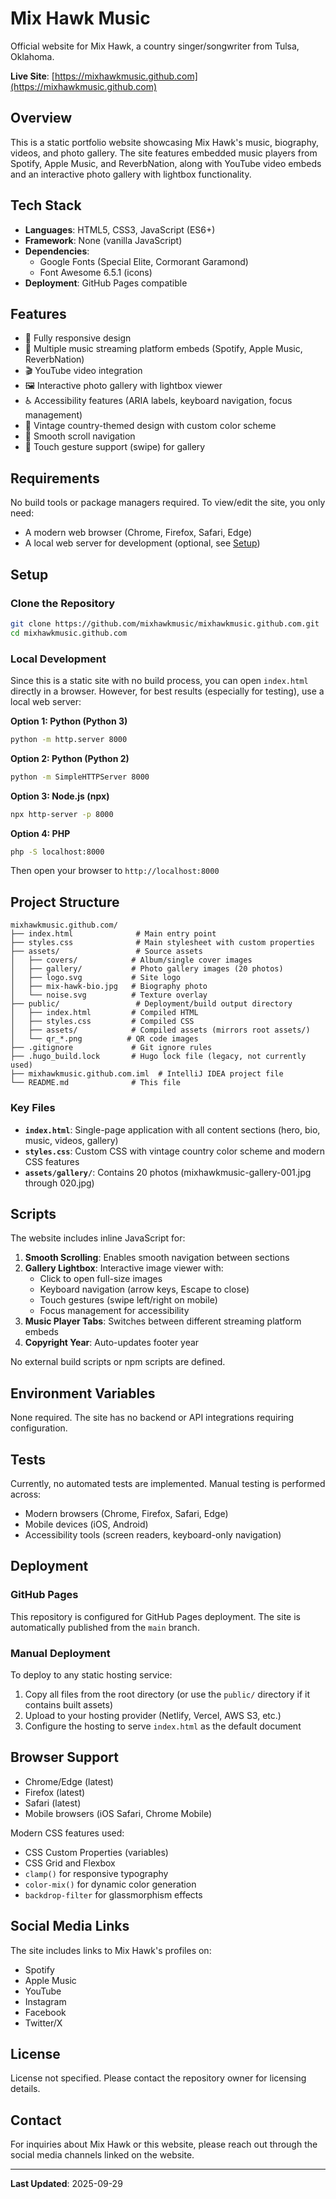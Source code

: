 # Mix Hawk Music

Official website for Mix Hawk, a country singer/songwriter from Tulsa, Oklahoma.

**Live Site**: [https://mixhawkmusic.github.com](https://mixhawkmusic.github.com)

## Overview

This is a static portfolio website showcasing Mix Hawk's music, biography, videos, and photo gallery. The site features embedded music players from Spotify, Apple Music, and ReverbNation, along with YouTube video embeds and an interactive photo gallery with lightbox functionality.

## Tech Stack

- **Languages**: HTML5, CSS3, JavaScript (ES6+)
- **Framework**: None (vanilla JavaScript)
- **Dependencies**: 
  - Google Fonts (Special Elite, Cormorant Garamond)
  - Font Awesome 6.5.1 (icons)
- **Deployment**: GitHub Pages compatible

## Features

- 📱 Fully responsive design
- 🎵 Multiple music streaming platform embeds (Spotify, Apple Music, ReverbNation)
- 🎬 YouTube video integration
- 🖼️ Interactive photo gallery with lightbox viewer
- ♿ Accessibility features (ARIA labels, keyboard navigation, focus management)
- 🎨 Vintage country-themed design with custom color scheme
- 🔄 Smooth scroll navigation
- 📱 Touch gesture support (swipe) for gallery

## Requirements

No build tools or package managers required. To view/edit the site, you only need:

- A modern web browser (Chrome, Firefox, Safari, Edge)
- A local web server for development (optional, see [Setup](#setup))

## Setup

### Clone the Repository

```bash
git clone https://github.com/mixhawkmusic/mixhawkmusic.github.com.git
cd mixhawkmusic.github.com
```

### Local Development

Since this is a static site with no build process, you can open `index.html` directly in a browser. However, for best results (especially for testing), use a local web server:

**Option 1: Python (Python 3)**
```bash
python -m http.server 8000
```

**Option 2: Python (Python 2)**
```bash
python -m SimpleHTTPServer 8000
```

**Option 3: Node.js (npx)**
```bash
npx http-server -p 8000
```

**Option 4: PHP**
```bash
php -S localhost:8000
```

Then open your browser to `http://localhost:8000`

## Project Structure

```
mixhawkmusic.github.com/
├── index.html              # Main entry point
├── styles.css              # Main stylesheet with custom properties
├── assets/                 # Source assets
│   ├── covers/            # Album/single cover images
│   ├── gallery/           # Photo gallery images (20 photos)
│   ├── logo.svg           # Site logo
│   ├── mix-hawk-bio.jpg   # Biography photo
│   └── noise.svg          # Texture overlay
├── public/                 # Deployment/build output directory
│   ├── index.html         # Compiled HTML
│   ├── styles.css         # Compiled CSS
│   ├── assets/            # Compiled assets (mirrors root assets/)
│   └── qr_*.png          # QR code images
├── .gitignore             # Git ignore rules
├── .hugo_build.lock       # Hugo lock file (legacy, not currently used)
├── mixhawkmusic.github.com.iml  # IntelliJ IDEA project file
└── README.md              # This file
```

### Key Files

- **`index.html`**: Single-page application with all content sections (hero, bio, music, videos, gallery)
- **`styles.css`**: Custom CSS with vintage country color scheme and modern CSS features
- **`assets/gallery/`**: Contains 20 photos (mixhawkmusic-gallery-001.jpg through 020.jpg)

## Scripts

The website includes inline JavaScript for:

1. **Smooth Scrolling**: Enables smooth navigation between sections
2. **Gallery Lightbox**: Interactive image viewer with:
   - Click to open full-size images
   - Keyboard navigation (arrow keys, Escape to close)
   - Touch gestures (swipe left/right on mobile)
   - Focus management for accessibility
3. **Music Player Tabs**: Switches between different streaming platform embeds
4. **Copyright Year**: Auto-updates footer year

No external build scripts or npm scripts are defined.

## Environment Variables

None required. The site has no backend or API integrations requiring configuration.

## Tests

<!-- TODO: Add testing framework and tests -->
Currently, no automated tests are implemented. Manual testing is performed across:
- Modern browsers (Chrome, Firefox, Safari, Edge)
- Mobile devices (iOS, Android)
- Accessibility tools (screen readers, keyboard-only navigation)

## Deployment

### GitHub Pages

This repository is configured for GitHub Pages deployment. The site is automatically published from the `main` branch.

### Manual Deployment

To deploy to any static hosting service:

1. Copy all files from the root directory (or use the `public/` directory if it contains built assets)
2. Upload to your hosting provider (Netlify, Vercel, AWS S3, etc.)
3. Configure the hosting to serve `index.html` as the default document

## Browser Support

- Chrome/Edge (latest)
- Firefox (latest)
- Safari (latest)
- Mobile browsers (iOS Safari, Chrome Mobile)

Modern CSS features used:
- CSS Custom Properties (variables)
- CSS Grid and Flexbox
- `clamp()` for responsive typography
- `color-mix()` for dynamic color generation
- `backdrop-filter` for glassmorphism effects

## Social Media Links

The site includes links to Mix Hawk's profiles on:
- Spotify
- Apple Music
- YouTube
- Instagram
- Facebook
- Twitter/X

## License

<!-- TODO: Add license information -->
License not specified. Please contact the repository owner for licensing details.

## Contact

For inquiries about Mix Hawk or this website, please reach out through the social media channels linked on the website.

---

**Last Updated**: 2025-09-29
